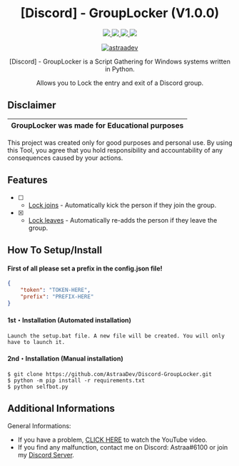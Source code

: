 <h1 align="center">[Discord] - GroupLocker (V1.0.0)</h1>
<p align="center">
  <a href="https://www.python.org">
    <img src="https://img.shields.io/badge/Python-3.9-informational.svg">
  </a>
  <a href="https://github.com/AstraaDev/Discord-GroupLocker">
    <img src="https://img.shields.io/badge/covarage-70%25-yellow">
  </a>
  <a href="https://github.com/AstraaDev">
    <img src="https://img.shields.io/github/repo-size/AstraaDev/Discord-GroupLocker.svg?label=Repo%20size&style=flat-square">
  </a>
  <a href="https://github.com/AstraaDev">
    <img src="https://gpvc.arturio.dev/AstraaDev">
  </a>
    <p align="center"> <a href="https://twitter.com/astraadev" target="blank">
    <img src="https://img.shields.io/twitter/follow/astraadev?logo=twitter&style=for-the-badge" alt="astraadev"/></a>
  </a>
</p>

<p align="center">
  [Discord] - GroupLocker is a Script Gathering for Windows systems written in Python.
</p>
<p align="center">
  Allows you to Lock the entry and exit of a Discord group.
</p>


## Disclaimer

|GroupLocker was made for Educational purposes|
|-------------------------------------------------|
This project was created only for good purposes and personal use.
By using this Tool, you agree that you hold responsibility and accountability of any consequences caused by your actions.

## Features

- [ ] - [Lock joins](https://github.com/AstraaDev/Discord-GroupLocker) - Automatically kick the person if they join the group.
- [x] - [Lock leaves](https://github.com/moom825/Discord-GroupLocker) - Automatically re-adds the person if they leave the group.

## How To Setup/Install

#### First of all please set a prefix in the config.json file!
```json
{
    "token": "TOKEN-HERE", 
    "prefix": "PREFIX-HERE"
}
```

#### 1st・Installation (Automated installation)
```
Launch the setup.bat file. A new file will be created. You will only have to launch it.
```

#### 2nd・Installation (Manual installation)
```
$ git clone https://github.com/AstraaDev/Discord-GroupLocker.git
$ python -m pip install -r requirements.txt
$ python selfbot.py
```

## Additional Informations
General Informations:
- If you have a problem, [CLICK HERE](https://github.com/AstraaDev/Discord-GroupLocker) to watch the YouTube video.
- If you find any malfunction, contact me on Discord: Astraa#6100 or join my [Discord Server](https://dsc.gg/astraadev).

